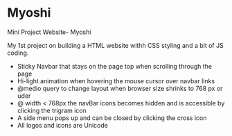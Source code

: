 # Myoshi
Mini Project Website- Myoshi

My 1st project on building a HTML website withh CSS styling and a bit of JS coding.
  - Sticky Navbar that stays on the page top when scrolling through the page
  - Hi-light animation when hovering the mouse cursor over navbar links
  - @medio query to change layout when browser size shrinks to 768 px or uder
  - @ width < 768px the navBar icons becomes hidden and is accessible by clicking the trigram icon
  - A side menu pops up and can be closed by clicking the cross icon
  - All logos and icons are Unicode
